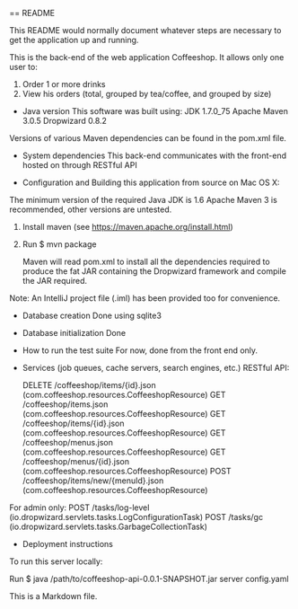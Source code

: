 == README

This README would normally document whatever steps are necessary to get the
application up and running.

This is the back-end of the web application Coffeeshop. It allows only one user
to:

1. Order 1 or more drinks
2. View his orders (total, grouped by tea/coffee, and grouped by size)

* Java version
This software was built using:
JDK             1.7.0_75
Apache Maven    3.0.5
Dropwizard      0.8.2

Versions of various Maven dependencies can be found in the pom.xml file.

* System dependencies
This back-end communicates with the front-end hosted on
through RESTful API



* Configuration and Building this application from source on Mac OS X:

The minimum version of the required Java JDK is 1.6
Apache Maven 3 is recommended, other versions are untested.

1. Install maven (see https://maven.apache.org/install.html)
2. Run
    $ mvn package

   Maven will read pom.xml to install all the dependencies required to
   produce the fat JAR containing the Dropwizard framework and compile
   the JAR required.

Note: An IntelliJ project file (.iml) has been provided too for convenience.

* Database creation
Done using sqlite3

* Database initialization
Done

* How to run the test suite
For now, done from the front end only.

* Services (job queues, cache servers, search engines, etc.)
RESTful API:

    DELETE  /coffeeshop/items/{id}.json (com.coffeeshop.resources.CoffeeshopResource)
    GET     /coffeeshop/items.json (com.coffeeshop.resources.CoffeeshopResource)
    GET     /coffeeshop/items/{id}.json (com.coffeeshop.resources.CoffeeshopResource)
    GET     /coffeeshop/menus.json (com.coffeeshop.resources.CoffeeshopResource)
    GET     /coffeeshop/menus/{id}.json (com.coffeeshop.resources.CoffeeshopResource)
    POST    /coffeeshop/items/new/{menuId}.json (com.coffeeshop.resources.CoffeeshopResource)

For admin only:
    POST    /tasks/log-level (io.dropwizard.servlets.tasks.LogConfigurationTask)
    POST    /tasks/gc (io.dropwizard.servlets.tasks.GarbageCollectionTask)

* Deployment instructions

To run this server locally:

Run
    $ java /path/to/coffeeshop-api-0.0.1-SNAPSHOT.jar server config.yaml



This is a Markdown file.
